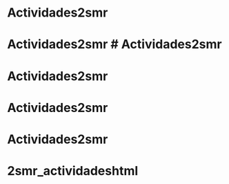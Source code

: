 # Actividades2smr
# Actividades2smr # Actividades2smr
# Actividades2smr
# Actividades2smr
# Actividades2smr
# 2smr_actividadeshtml
